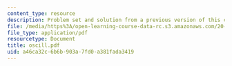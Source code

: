 ```yaml
---
content_type: resource
description: Problem set and solution from a previous version of this course.
file: /media/https%3A/open-learning-course-data-rc.s3.amazonaws.com/20-410j-molecular-cellular-and-tissue-biomechanics-be-410j-spring-2003/a46ca32c6b6b903a7fd0a381fada3419_oscill.pdf
file_type: application/pdf
resourcetype: Document
title: oscill.pdf
uid: a46ca32c-6b6b-903a-7fd0-a381fada3419
---
```

